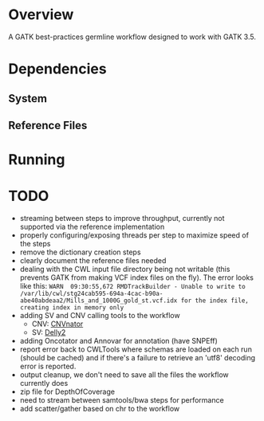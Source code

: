 # Overview

A GATK best-practices germline workflow designed to work with GATK 3.5.

# Dependencies

## System

## Reference Files

# Running

# TODO

* streaming between steps to improve throughput, currently not supported via the reference implementation  
* properly configuring/exposing threads per step to maximize speed of the steps
* remove the dictionary creation steps
* clearly document the reference files needed
* dealing with the CWL input file directory being not writable (this prevents GATK from making VCF index files on the fly). The error looks like this: `WARN  09:30:55,672 RMDTrackBuilder - Unable to write to /var/lib/cwl/stg24cab595-694a-4cac-b90a-abe40abdeaa2/Mills_and_1000G_gold_st.vcf.idx for the index file, creating index in memory only`
* adding SV and CNV calling tools to the workflow
  * CNV: [CNVnator](http://sv.gersteinlab.org/)
  * SV: [Delly2](https://github.com/tobiasrausch/delly)
* adding Oncotator and Annovar for annotation (have SNPEff)
* report error back to CWLTools where schemas are loaded on each run (should be cached) and if there's a failure to retrieve an 'utf8' decoding error is reported.
* output cleanup, we don't need to save all the files the workflow currently does
* zip file for DepthOfCoverage
* need to stream between samtools/bwa steps for performance
* add scatter/gather based on chr to the workflow
